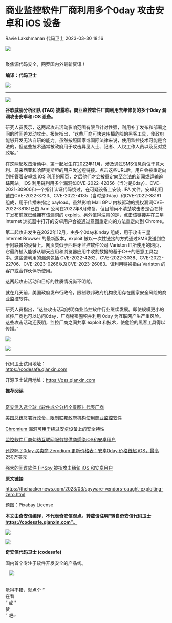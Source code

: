 #  商业监控软件厂商利用多个0day 攻击安卓和 iOS 设备   
Ravie Lakshmanan  代码卫士   2023-03-30 18:16  
  
![](https://mmbiz.qpic.cn/mmbiz_gif/Az5ZsrEic9ot90z9etZLlU7OTaPOdibteeibJMMmbwc29aJlDOmUicibIRoLdcuEQjtHQ2qjVtZBt0M5eVbYoQzlHiaw/640?wx_fmt=gif "")  
  
   
聚焦源代码安全，网罗国内外最新资讯！  
  
**编译：代码卫士**  
  
![](https://mmbiz.qpic.cn/mmbiz_gif/oBANLWYScMQic1chVVVoYoMiatrqFxJo7ibXqBhdw2GVBJzfJov21nNwdTICSnaT2B8a0Jley7gByJAXg7ZypPeqQ/640?wx_fmt=gif "")  
  
****  
![](https://mmbiz.qpic.cn/mmbiz_gif/oBANLWYScMQic1chVVVoYoMiatrqFxJo7ibRxuOIwscjgDA8rFZCIwVNoAbV3rqdRYbjqMLzkHicEudB8OeMTFMPbA/640?wx_fmt=gif "")  
  
**谷歌威胁分析团队 (TAG) 披露称，商业监控软件厂商利用去年修复的多个0day 漏洞攻击安卓和 iOS 设备。**  
  
研究人员表示，这两起攻击活动影响范围有限且针对性强，利用补丁发布和部署之间的时间差发动攻击。报告指出，“这些厂商可快速传播危险的黑客工具，使政府能够开发无法自研的能力。虽然按照国家或国际法律来说，使用监控技术可能是合法的，但这些技术通常被政府用于攻击异见人士、记者、人权工作人员以及反对党政客。”  
  
在这两起攻击活动中，第一起发生在2022年11月，涉及通过SMS信息向位于意大利、马来西亚和哈萨克斯坦的用户发送短链接。点击这些URL后，用户会被重定向到托管着安卓或 iOS 利用的网页，之后他们才会被重定向至合法的新闻或运输追踪网站。iOS 利用链利用多个漏洞如CVE-2022-42856（当时是0day）、CVE-2021-30900和一个指针认证代码绕过，在可疑设备上安装 .IPA 文件。安卓利用链由CVE-2022-3723、CVE-2022-4135（当时是0day）和CVE-2022-38181 组成，用于传播未指定 payload。虽然影响 Mali GPU 内核驱动的提权漏洞CVE-2022-38181已由 Arm 公司在2022年8月修复，但目前尚不清楚攻击者是否在补丁发布前就已经拥有该漏洞的 exploit。另外值得注意的是，点击该链接并在三星 Internet 浏览器中打开的安卓用户会被通过意图重定向的方法重定向到 Chrome。  
  
第二起攻击发生在2022年12月，由多个0day和nday 组成，用于攻击三星 Internet Browser 的最新版本，exploit 被以一次性链接的方式通过SMS发送到位于阿联酋的设备上。网页类似于西班牙监控软件公司 Variston IT所使用的网页，它最终植入能够从聊天应用和浏览器应用中收割数据的基于C++的恶意工具包中。这些遭利用的漏洞包括 CVE-2022-4262、CVE-2022-3038、CVE-2022-22706、CVE-2023-0266以及CVE-2023-26083。该利用链被指由 Variston 的客户或合作伙伴所使用。  
  
这两起攻击活动和目标的性质情况尚不明朗。  
  
就在几天前，美国政府发布行政令，限制联邦政府机构使用存在国家安全风险的商业监控软件。  
  
研究人员指出，“这些攻击活动说明商业监控软件行业继续发展。即使规模更小的监控厂商也可以访问0day，厂商秘密囤积并利用 0day 为互联网产生严重风险。这些攻击活动还表明，监控厂商之间共享 exploit 和技术，使危险的黑客工具得以传播。”  
  
  
  
![](https://mmbiz.qpic.cn/mmbiz_png/oBANLWYScMQZeSribxs2yU1w56EMvgX9cDBCiabniazxdxtQ25cBCAd5vBJIM2sOv1khjzwwViaT0pS74U6piaiauiaGA/640?wx_fmt=png "")  
  
  
![](https://mmbiz.qpic.cn/mmbiz_jpg/oBANLWYScMTBzmfDJA6rWkgzD5KIKNibpR0szmPaeuu4BibnJiaQzxBpaRMwb8icKTeZVEuWREJwacZm3wElt7vOtQ/640?wx_fmt=jpeg "")  
  
****  
代码卫士试用地址：  
https://codesafe.qianxin.com  
  
开源卫士试用地址：https://oss.qianxin.com  
  
  
  
  
  
  
  
  
  
  
  
  
**推荐阅读**  
  
[](http://mp.weixin.qq.com/s?__biz=MzI2NTg4OTc5Nw==&mid=2247511052&idx=3&sn=fb116392e405ae62e6c339117fffdb59&chksm=ea949d66dde31470758b6ee8f9dbecdb67ef6c0c8af277f26b83b60dbac95748d28db787a4b4&scene=21#wechat_redirect)  
[奇安信入选全球《软件成分分析全景图》代表厂商](http://mp.weixin.qq.com/s?__biz=MzI2NTg4OTc5Nw==&mid=2247515374&idx=1&sn=8b491039bc40f1e5d4e1b29d8c95f9e7&chksm=ea948d84dde30492f8a6c9953f69dbed1f483b6bc9b4480cab641fbc69459d46bab41cdc4859&scene=21#wechat_redirect)  
  
  
[美国总统签署行政令，限制联邦政府机构使用商业监控软件](http://mp.weixin.qq.com/s?__biz=MzI2NTg4OTc5Nw==&mid=2247516076&idx=1&sn=20640a149cf1ceff69f69fd521a4003b&chksm=ea948ec6dde307d072ef5cd6de84dfffc330f978056b8f08168c1d064f37cd0dd4ec78b401f9&scene=21#wechat_redirect)  
  
  
[Chromium 漏洞可用于绕过安卓设备上的安全特性](http://mp.weixin.qq.com/s?__biz=MzI2NTg4OTc5Nw==&mid=2247515762&idx=2&sn=d0544e7c040ded8d269077260cf6dd17&chksm=ea948f18dde3060e3aeb1b186df35346212a396dafcdc58377d0aad3d492d5483edf1b72a7cb&scene=21#wechat_redirect)  
  
  
[监控软件厂商勾结互联网服务提供商感染iOS和安卓用户](http://mp.weixin.qq.com/s?__biz=MzI2NTg4OTc5Nw==&mid=2247512563&idx=2&sn=6582e83c3243a6d3bf6629a491add967&chksm=ea948099dde3098ff28bbb7d7f6e5634d3d0f29556ffb7aa7ec4f4088d596796e590016efe43&scene=21#wechat_redirect)  
  
  
[还挖吗？0day 买卖商 Zerodium 更新价格表：安卓0day 价格首超 iOS，最高250万美元](http://mp.weixin.qq.com/s?__biz=MzI2NTg4OTc5Nw==&mid=2247490754&idx=1&sn=5258dc9e9128b7f1d7d3fe20a92b0106&chksm=ea972da8dde0a4be303b100076391e1bb3a4de49195ddf000451fc3e9d8d14a31d74244f8266&scene=21#wechat_redirect)  
  
  
[强大的间谍软件 FinSpy 被指攻击缅甸 iOS 和安卓用户](http://mp.weixin.qq.com/s?__biz=MzI2NTg4OTc5Nw==&mid=2247490401&idx=3&sn=54ed242a9a74bf1e3f3e052e969efd7b&chksm=ea972a0bdde0a31dea0368a5f4c8e0723c409037d2e0cbb94c157019823243ea8d154f6c3609&scene=21#wechat_redirect)  
  
  
  
  
**原文链接**  
  
  
https://thehackernews.com/2023/03/spyware-vendors-caught-exploiting-zero.html  
  
  
题图：Pixabay License  
  
  
**本文由奇安信编译，不代表奇安信观点。转载请注明“转自奇安信代码卫士 https://codesafe.qianxin.com”。**  
  
  
  
  
![](https://mmbiz.qpic.cn/mmbiz_jpg/oBANLWYScMSf7nNLWrJL6dkJp7RB8Kl4zxU9ibnQjuvo4VoZ5ic9Q91K3WshWzqEybcroVEOQpgYfx1uYgwJhlFQ/640?wx_fmt=jpeg "")  
  
![](https://mmbiz.qpic.cn/mmbiz_jpg/oBANLWYScMSN5sfviaCuvYQccJZlrr64sRlvcbdWjDic9mPQ8mBBFDCKP6VibiaNE1kDVuoIOiaIVRoTjSsSftGC8gw/640?wx_fmt=jpeg "")  
  
**奇安信代码卫士 (codesafe)**  
  
国内首个专注于软件开发安全的产品线。  
  
   ![](https://mmbiz.qpic.cn/mmbiz_gif/oBANLWYScMQ5iciaeKS21icDIWSVd0M9zEhicFK0rbCJOrgpc09iaH6nvqvsIdckDfxH2K4tu9CvPJgSf7XhGHJwVyQ/640?wx_fmt=gif "")  
  
   
觉得不错，就点个 “  
在看  
” 或 "  
赞  
” 吧~  
  
